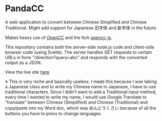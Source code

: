 # PandaCC

A web application to convert between Chinese Simplified and Chinese Traditional. Might add support for Japanese 旧字体 and 新字体 in the future.

Makes heavy use of [OpenCC](https://github.com/BYVoid/OpenCC) and the fork [opencc-js](https://github.com/nk2028/opencc-js).

This repository contains both the server-side node.js code and client-side browser code (using Svelte).
The server handles GET requests to certain URLs in form "/direction?query=abc" and responds with the converted output as a JSON.

View the live site [here](https://dragonfruit.tk/pandacc)

※ This is very niche and basically useless. I made this because I was taking a Japanese class and to write my Chinese name in Japanese, I have to use traditional characters. Since I didn't want to add a Traditional input method, every time I wanted to write my name, I would use Google Translate to "translate" between Chinese (Simplified) and Chinese (Traditional) and copy/paste into my Word doc, which was めんどうくさい because of all the buttons you have to press to change languages.
